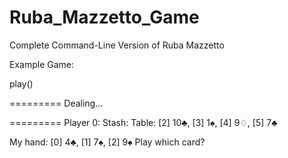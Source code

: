 # Ruba_Mazzetto_Game
Complete Command-Line Version of Ruba Mazzetto

Example Game:

play()

=========
Dealing...

=========
Player 0:
Stash: 
Table: [2] 10♣, [3] 1♠, [4] 9♢, [5] 7♣

My hand: [0] 4♣, [1] 7♠, [2] 9♠
Play which card? 
